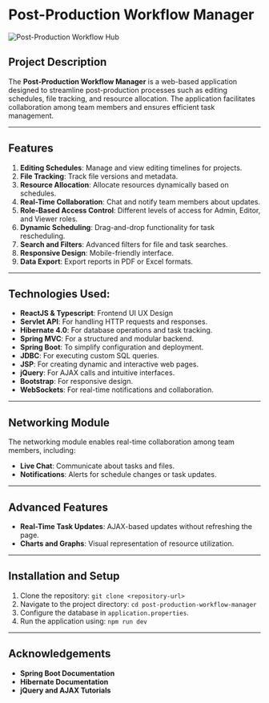 
# Post-Production Workflow Manager

![Post-Production Workflow Hub](Screenshot_2025-01-10_at_11.50.32_PM.png)

## Project Description
The **Post-Production Workflow Manager** is a web-based application designed to streamline post-production processes such as editing schedules, file tracking, and resource allocation. The application facilitates collaboration among team members and ensures efficient task management.

---

## Features
1. **Editing Schedules**: Manage and view editing timelines for projects.
2. **File Tracking**: Track file versions and metadata.
3. **Resource Allocation**: Allocate resources dynamically based on schedules.
4. **Real-Time Collaboration**: Chat and notify team members about updates.
5. **Role-Based Access Control**: Different levels of access for Admin, Editor, and Viewer roles.
6. **Dynamic Scheduling**: Drag-and-drop functionality for task rescheduling.
7. **Search and Filters**: Advanced filters for file and task searches.
8. **Responsive Design**: Mobile-friendly interface.
9. **Data Export**: Export reports in PDF or Excel formats.

---

## Technologies Used:
- **ReactJS & Typescript**: Frontend UI UX Design
- **Servlet API**: For handling HTTP requests and responses.
- **Hibernate 4.0**: For database operations and task tracking.
- **Spring MVC**: For a structured and modular backend.
- **Spring Boot**: To simplify configuration and deployment.
- **JDBC**: For executing custom SQL queries.
- **JSP**: For creating dynamic and interactive web pages.
- **jQuery**: For AJAX calls and intuitive interfaces.
- **Bootstrap**: For responsive design.
- **WebSockets**: For real-time notifications and collaboration.

---

## Networking Module
The networking module enables real-time collaboration among team members, including:
- **Live Chat**: Communicate about tasks and files.
- **Notifications**: Alerts for schedule changes or task updates.

---

## Advanced Features
- **Real-Time Task Updates**: AJAX-based updates without refreshing the page.
- **Charts and Graphs**: Visual representation of resource utilization.

---

## Installation and Setup
1. Clone the repository: `git clone <repository-url>`
2. Navigate to the project directory: `cd post-production-workflow-manager`
3. Configure the database in `application.properties`.
4. Run the application using: `npm run dev`

---

## Acknowledgements
- **Spring Boot Documentation**
- **Hibernate Documentation**
- **jQuery and AJAX Tutorials**
